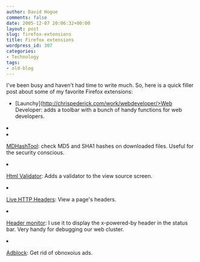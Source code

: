 ```yaml
---
author: David Hogue
comments: false
date: 2005-12-07 20:06:32+00:00
layout: post
slug: firefox-extensions
title: Firefox extensions
wordpress_id: 307
categories:
- Technology
tags:
- old-blog
---
```


I've been busy and haven't had time to write much.  So, here is a quick filler post about some of my favorite Firefox extensions:





  * [Launchy](http://chrispederick.com/work/webdeveloper/>Web Developer: adds a toolbar with a bunch of handy functions for web developers.</li>
<li><a href=): Right click on the page and open in Explorer, Opera, notepad, vim, etc.


  * [MDHashTool](http://mdhashtool.mozdev.org/): check MD5 and SHA1 hashes on downloaded files.  Useful for the security conscious.


  * [Html Validator](http://users.skynet.be/mgueury/mozilla/): Adds a validator to the view source screen.


  * [Live HTTP Headers](http://livehttpheaders.mozdev.org/): View a page's headers.


  * [Header monitor](http://headermonitor.mozdev.org/): I use it to display the x-powered-by header in the status bar.  Very handy for debugging our web cluster.


  * [Adblock](http://adblock.mozdev.org/): Get rid of obnoxoius ads.


